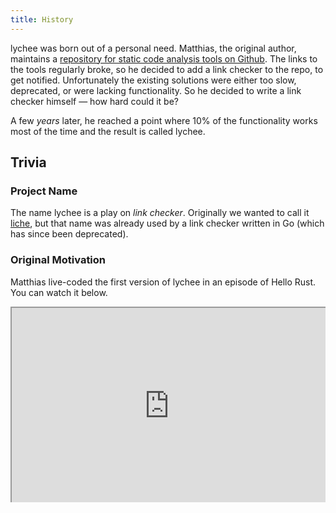 ```yaml
---
title: History
---
```


lychee was born out of a personal need. Matthias, the original author, maintains
a [repository for static code analysis tools on Github](https://github.com/analysis-tools-dev/static-analysis). The links to the
tools regularly broke, so he decided to add a link checker to the repo, to get
notified. Unfortunately the existing solutions were either too slow, deprecated,
or were lacking functionality. So he decided to write a link checker himself
&mdash; how hard could it be?

A few _years_ later, he reached a point where 10% of the functionality works
most of the time and the result is called lychee.

## Trivia

### Project Name

The name lychee is a play on _link checker_. Originally we wanted to call it
[liche](https://github.com/raviqqe/liche), but that name was already used by a
link checker written in Go (which has since been deprecated).

### Original Motivation

Matthias live-coded the first version of lychee in an episode of Hello Rust.
You can watch it below.

<div style=" position: relative; padding-bottom: 56.25%; padding-top: 30px; height: 0; overflow: hidden; margin-bottom: 40px;">
<iframe
style="position: absolute; top: 0; left: 0; width: 100%; height: 100%;"
src="https://www.youtube.com/embed/DArJCR0HDL8"
webkitallowfullscreen mozallowfullscreen allowfullscreen>
</iframe>
</div>

